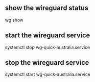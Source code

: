 ## show the wireguard status
wg show

## start the wireguard service
systemctl stop wg-quick-australia.service

## stop the wireguard service
systemctl start wg-quick-australia.service

